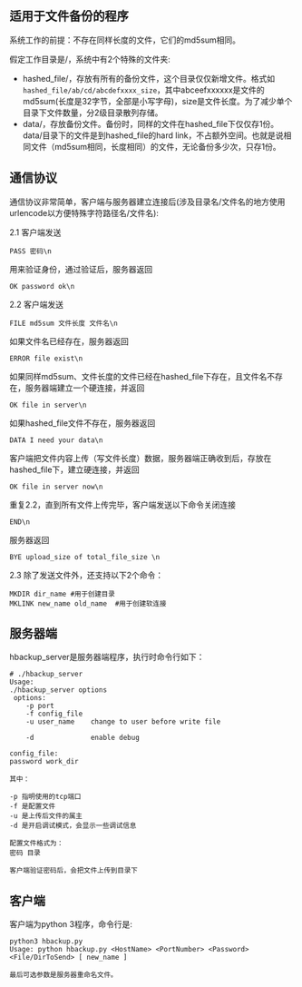 ## 适用于文件备份的程序

系统工作的前提：不存在同样长度的文件，它们的md5sum相同。

假定工作目录是/，系统中有2个特殊的文件夹:

* hashed_file/，存放有所有的备份文件，这个目录仅仅新增文件。格式如`hashed_file/ab/cd/abcdefxxxx_size`，其中abceefxxxxxx是文件的md5sum(长度是32字节，全部是小写字母)，size是文件长度。为了减少单个目录下文件数量，分2级目录散列存储。
* data/，存放备份文件。备份时，同样的文件在hashed_file下仅仅存1份。data/目录下的文件是到hashed_file的hard link，不占额外空间。也就是说相同文件（md5sum相同，长度相同）的文件，无论备份多少次，只存1份。

## 通信协议

通信协议非常简单，客户端与服务器建立连接后(涉及目录名/文件名的地方使用urlencode以方便特殊字符路径名/文件名):

2.1 客户端发送
```
PASS 密码\n
```
用来验证身份，通过验证后，服务器返回
```
OK password ok\n
```

2.2 客户端发送
```
FILE md5sum 文件长度 文件名\n
```
如果文件名已经存在，服务器返回
```
ERROR file exist\n
```

如果同样md5sum、文件长度的文件已经在hashed_file下存在，且文件名不存在，服务器端建立一个硬连接，并返回
```
OK file in server\n
```

如果hashed_file文件不存在，服务器返回
```
DATA I need your data\n
```
客户端把文件内容上传（写文件长度）数据，服务器端正确收到后，存放在hashed_file下，建立硬连接，并返回
```
OK file in server now\n
```

重复2.2，直到所有文件上传完毕，客户端发送以下命令关闭连接
```
END\n
```
服务器返回
```
BYE upload_size of total_file_size \n
```

2.3 除了发送文件外，还支持以下2个命令：

```
MKDIR dir_name #用于创建目录
MKLINK new_name old_name  #用于创建软连接
```

## 服务器端

hbackup_server是服务器端程序，执行时命令行如下：

```
# ./hbackup_server 
Usage:
./hbackup_server options
 options:
    -p port
    -f config_file
    -u user_name    change to user before write file

    -d              enable debug

config_file:
password work_dir

其中： 

-p 指明使用的tcp端口
-f 是配置文件
-u 是上传后文件的属主
-d 是开启调试模式，会显示一些调试信息

配置文件格式为：
密码 目录

客户端验证密码后，会把文件上传到目录下
```

## 客户端

客户端为python 3程序，命令行是:
```
python3 hbackup.py 
Usage: python hbackup.py <HostName> <PortNumber> <Password> <File/DirToSend> [ new_name ]

最后可选参数是服务器重命名文件。
```
